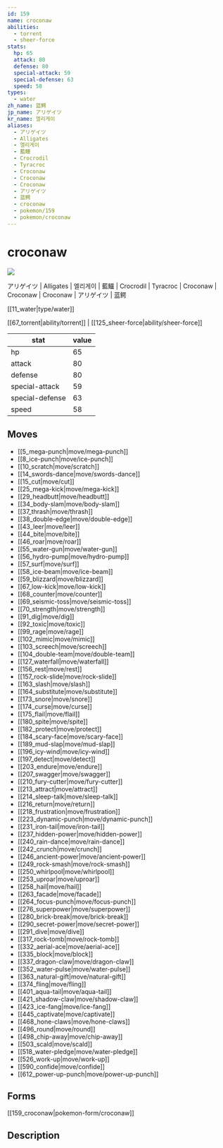 ```yaml
---
id: 159
name: croconaw
abilities:
  - torrent
  - sheer-force
stats:
  hp: 65
  attack: 80
  defense: 80
  special-attack: 59
  special-defense: 63
  speed: 58
types:
  - water
zh_name: 蓝鳄
jp_name: アリゲイツ
kr_name: 엘리게이
aliases:
  - アリゲイツ
  - Alligates
  - 엘리게이
  - 藍鱷
  - Crocrodil
  - Tyracroc
  - Croconaw
  - Croconaw
  - Croconaw
  - アリゲイツ
  - 蓝鳄
  - croconaw
  - pokemon/159
  - pokemon/croconaw
---
```

# croconaw

![](https://raw.githubusercontent.com/PokeAPI/sprites/master/sprites/pokemon/159.png)

アリゲイツ | Alligates | 엘리게이 | 藍鱷 | Crocrodil | Tyracroc | Croconaw | Croconaw | Croconaw | アリゲイツ | 蓝鳄

[[11_water|type/water]]

[[67_torrent|ability/torrent]] | [[125_sheer-force|ability/sheer-force]]

|stat|value|
|---|---|
|hp|65|
|attack|80|
|defense|80|
|special-attack|59|
|special-defense|63|
|speed|58|


## Moves

- [[5_mega-punch|move/mega-punch]]
- [[8_ice-punch|move/ice-punch]]
- [[10_scratch|move/scratch]]
- [[14_swords-dance|move/swords-dance]]
- [[15_cut|move/cut]]
- [[25_mega-kick|move/mega-kick]]
- [[29_headbutt|move/headbutt]]
- [[34_body-slam|move/body-slam]]
- [[37_thrash|move/thrash]]
- [[38_double-edge|move/double-edge]]
- [[43_leer|move/leer]]
- [[44_bite|move/bite]]
- [[46_roar|move/roar]]
- [[55_water-gun|move/water-gun]]
- [[56_hydro-pump|move/hydro-pump]]
- [[57_surf|move/surf]]
- [[58_ice-beam|move/ice-beam]]
- [[59_blizzard|move/blizzard]]
- [[67_low-kick|move/low-kick]]
- [[68_counter|move/counter]]
- [[69_seismic-toss|move/seismic-toss]]
- [[70_strength|move/strength]]
- [[91_dig|move/dig]]
- [[92_toxic|move/toxic]]
- [[99_rage|move/rage]]
- [[102_mimic|move/mimic]]
- [[103_screech|move/screech]]
- [[104_double-team|move/double-team]]
- [[127_waterfall|move/waterfall]]
- [[156_rest|move/rest]]
- [[157_rock-slide|move/rock-slide]]
- [[163_slash|move/slash]]
- [[164_substitute|move/substitute]]
- [[173_snore|move/snore]]
- [[174_curse|move/curse]]
- [[175_flail|move/flail]]
- [[180_spite|move/spite]]
- [[182_protect|move/protect]]
- [[184_scary-face|move/scary-face]]
- [[189_mud-slap|move/mud-slap]]
- [[196_icy-wind|move/icy-wind]]
- [[197_detect|move/detect]]
- [[203_endure|move/endure]]
- [[207_swagger|move/swagger]]
- [[210_fury-cutter|move/fury-cutter]]
- [[213_attract|move/attract]]
- [[214_sleep-talk|move/sleep-talk]]
- [[216_return|move/return]]
- [[218_frustration|move/frustration]]
- [[223_dynamic-punch|move/dynamic-punch]]
- [[231_iron-tail|move/iron-tail]]
- [[237_hidden-power|move/hidden-power]]
- [[240_rain-dance|move/rain-dance]]
- [[242_crunch|move/crunch]]
- [[246_ancient-power|move/ancient-power]]
- [[249_rock-smash|move/rock-smash]]
- [[250_whirlpool|move/whirlpool]]
- [[253_uproar|move/uproar]]
- [[258_hail|move/hail]]
- [[263_facade|move/facade]]
- [[264_focus-punch|move/focus-punch]]
- [[276_superpower|move/superpower]]
- [[280_brick-break|move/brick-break]]
- [[290_secret-power|move/secret-power]]
- [[291_dive|move/dive]]
- [[317_rock-tomb|move/rock-tomb]]
- [[332_aerial-ace|move/aerial-ace]]
- [[335_block|move/block]]
- [[337_dragon-claw|move/dragon-claw]]
- [[352_water-pulse|move/water-pulse]]
- [[363_natural-gift|move/natural-gift]]
- [[374_fling|move/fling]]
- [[401_aqua-tail|move/aqua-tail]]
- [[421_shadow-claw|move/shadow-claw]]
- [[423_ice-fang|move/ice-fang]]
- [[445_captivate|move/captivate]]
- [[468_hone-claws|move/hone-claws]]
- [[496_round|move/round]]
- [[498_chip-away|move/chip-away]]
- [[503_scald|move/scald]]
- [[518_water-pledge|move/water-pledge]]
- [[526_work-up|move/work-up]]
- [[590_confide|move/confide]]
- [[612_power-up-punch|move/power-up-punch]]

## Forms



[[159_croconaw|pokemon-form/croconaw]]

## Description



